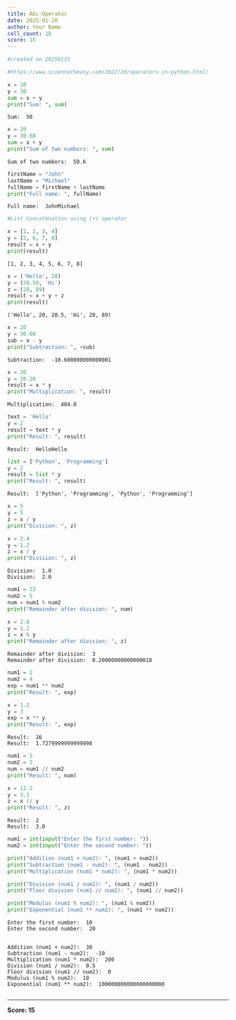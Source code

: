 ```yaml
---
title: Abc-Operator
date: 2025-01-20
author: Your Name
cell_count: 18
score: 15
---
```


```python
#created on 20250115
```


```python
#https://www.scientecheasy.com/2022/10/operators-in-python.html/
```


```python
x = 20
y = 30
sum = x + y 
print("Sum: ", sum) 

```

    Sum:  50



```python
x = 20 
y = 30.60 
sum = x + y 
print("Sum of two numbers: ", sum) 

```

    Sum of two numbers:  50.6



```python
firstName = "John"
lastName = "Michael"
fullName = firstName + lastName 
print("Full name: ", fullName) 

```

    Full name:  JohnMichael



```python
#List Concatenation using (+) operator
```


```python
x = [1, 2, 3, 4]
y = [5, 6, 7, 8]
result = x + y 
print(result)

```

    [1, 2, 3, 4, 5, 6, 7, 8]



```python
x = ('Hello', 20)
y = (20.50, 'Hi')
z = (20, 89)
result = x + y + z
print(result)

```

    ('Hello', 20, 20.5, 'Hi', 20, 89)



```python
x = 20
y = 30.60
sub = x - y
print("Subtraction: ", +sub)

```

    Subtraction:  -10.600000000000001



```python
x = 20
y = 20.20
result = x * y 
print("Multiplication: ", result)

```

    Multiplication:  404.0



```python
text = 'Hello'
y = 2
result = text * y
print("Result: ", result)

```

    Result:  HelloHello



```python
list = ['Python', 'Programming']
y = 2
result = list * y
print("Result: ", result)

```

    Result:  ['Python', 'Programming', 'Python', 'Programming']



```python
x = 5 
y = 5 
z = x / y
print("Division: ", z)

x = 2.4 
y = 1.2 
z = x / y
print("Division: ", z)

```

    Division:  1.0
    Division:  2.0



```python
num1 = 23
num2 = 5
num = num1 % num2
print("Remainder after division: ", num)

x = 2.6
y = 1.2
z = x % y
print("Remainder after division: ", z)

```

    Remainder after division:  3
    Remainder after division:  0.20000000000000018



```python
num1 = 2
num2 = 4
exp = num1 ** num2
print("Result: ", exp)

x = 1.2
y = 3
exp = x ** y
print("Result: ", exp)

```

    Result:  16
    Result:  1.7279999999999998



```python
num1 = 5
num2 = 2
num = num1 // num2
print("Result: ", num)

x = 12.2
y = 3.1
z = x // y
print("Result: ", z)

```

    Result:  2
    Result:  3.0



```python
num1 = int(input("Enter the first number: "))
num2 = int(input("Enter the second number: "))

print("Addition (num1 + num2): ", (num1 + num2))
print("Subtraction (num1 - num2): ", (num1 - num2))
print("Multiplication (num1 * num2): ", (num1 * num2))

print("Division (num1 / num2): ", (num1 / num2))
print("Floor division (num1 // num2): ", (num1 // num2))

print("Modulus (num1 % num2): ", (num1 % num2))
print("Exponential (num1 ** num2): ", (num1 ** num2))

```

    Enter the first number:  10
    Enter the second number:  20


    Addition (num1 + num2):  30
    Subtraction (num1 - num2):  -10
    Multiplication (num1 * num2):  200
    Division (num1 / num2):  0.5
    Floor division (num1 // num2):  0
    Modulus (num1 % num2):  10
    Exponential (num1 ** num2):  100000000000000000000



```python

```


---
**Score: 15**
